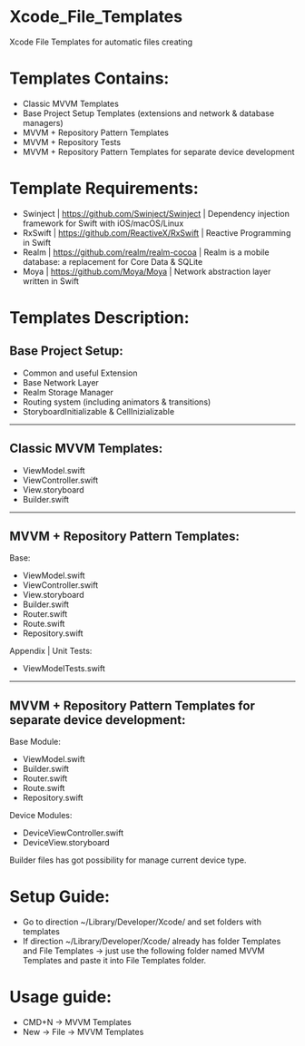 # Xcode_File_Templates
Xcode File Templates for automatic files creating 

Templates Contains:
===============
- Classic MVVM Templates
- Base Project Setup Templates (extensions and network & database managers)
- MVVM + Repository Pattern Templates 
- MVVM + Repository Tests
- MVVM + Repository Pattern Templates for separate device development

Template Requirements:
===============
- Swinject | https://github.com/Swinject/Swinject | Dependency injection framework for Swift with iOS/macOS/Linux
- RxSwift | https://github.com/ReactiveX/RxSwift | Reactive Programming in Swift
- Realm | https://github.com/realm/realm-cocoa | Realm is a mobile database: a replacement for Core Data & SQLite
- Moya | https://github.com/Moya/Moya | Network abstraction layer written in Swift

Templates Description:
==============

Base Project Setup:
----- 
- Common and useful Extension
- Base Network Layer
- Realm Storage Manager
- Routing system (including animators & transitions)
- StoryboardInitializable & CellInizializable

---------------------
Classic MVVM Templates:
-----
- ViewModel.swift
- ViewController.swift
- View.storyboard
- Builder.swift

---------------------
MVVM + Repository Pattern Templates:
-----
Base:
- ViewModel.swift
- ViewController.swift
- View.storyboard
- Builder.swift
- Router.swift
- Route.swift
- Repository.swift

Appendix | Unit Tests:
- ViewModelTests.swift

---------------------
MVVM + Repository Pattern Templates for separate device development: 
-----
Base Module:
- ViewModel.swift
- Builder.swift
- Router.swift
- Route.swift
- Repository.swift

Device Modules:
- DeviceViewController.swift
- DeviceView.storyboard

Builder files has got possibility for manage current device type.


Setup Guide:
===============
- Go to direction ~/Library/Developer/Xcode/ and set folders with templates
- If direction ~/Library/Developer/Xcode/ already has folder Templates and File Templates -> just use the following folder named MVVM Templates and paste it into File Templates folder.



Usage guide:
===============
- CMD+N -> MVVM Templates
- New -> File -> MVVM Templates
